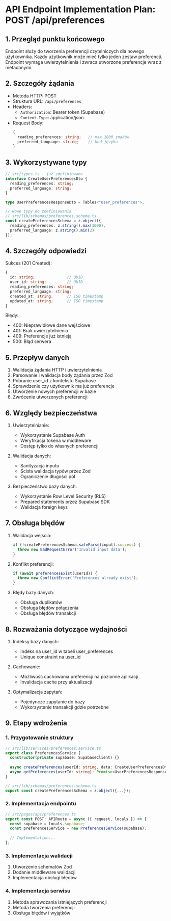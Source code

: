 # API Endpoint Implementation Plan: POST /api/preferences

## 1. Przegląd punktu końcowego
Endpoint służy do tworzenia preferencji czytelniczych dla nowego użytkownika. Każdy użytkownik może mieć tylko jeden zestaw preferencji. Endpoint wymaga uwierzytelnienia i zwraca utworzone preferencje wraz z metadanymi.

## 2. Szczegóły żądania
- Metoda HTTP: POST
- Struktura URL: `/api/preferences`
- Headers:
  - `Authorization`: Bearer token (Supabase)
  - `Content-Type`: application/json
- Request Body:
  ```typescript
  {
    reading_preferences: string;   // max 1000 znaków
    preferred_language: string;    // kod języka
  }
  ```

## 3. Wykorzystywane typy
```typescript
// src/types.ts - już zdefiniowane
interface CreateUserPreferencesDto {
  reading_preferences: string;
  preferred_language: string;
}

type UserPreferencesResponseDto = Tables<"user_preferences">;

// Nowe typy do zdefiniowania
// src/lib/schemas/preferences.schema.ts
const createPreferencesSchema = z.object({
  reading_preferences: z.string().max(1000),
  preferred_language: z.string().min(2)
});
```

## 4. Szczegóły odpowiedzi
Sukces (201 Created):
```typescript
{
  id: string;              // UUID
  user_id: string;         // UUID
  reading_preferences: string;
  preferred_language: string;
  created_at: string;      // ISO timestamp
  updated_at: string;      // ISO timestamp
}
```

Błędy:
- 400: Nieprawidłowe dane wejściowe
- 401: Brak uwierzytelnienia
- 409: Preferencje już istnieją
- 500: Błąd serwera

## 5. Przepływ danych
1. Walidacja żądania HTTP i uwierzytelnienia
2. Parsowanie i walidacja body żądania przez Zod
3. Pobranie user_id z kontekstu Supabase
4. Sprawdzenie czy użytkownik ma już preferencje
5. Utworzenie nowych preferencji w bazie
6. Zwrócenie utworzonych preferencji

## 6. Względy bezpieczeństwa
1. Uwierzytelnianie:
   - Wykorzystanie Supabase Auth
   - Weryfikacja tokena w middleware
   - Dostęp tylko do własnych preferencji

2. Walidacja danych:
   - Sanityzacja inputu
   - Ścisła walidacja typów przez Zod
   - Ograniczenie długości pól

3. Bezpieczeństwo bazy danych:
   - Wykorzystanie Row Level Security (RLS)
   - Prepared statements przez Supabase SDK
   - Walidacja foreign keys

## 7. Obsługa błędów
1. Walidacja wejścia:
   ```typescript
   if (!createPreferencesSchema.safeParse(input).success) {
     throw new BadRequestError('Invalid input data');
   }
   ```

2. Konflikt preferencji:
   ```typescript
   if (await preferencesExist(userId)) {
     throw new ConflictError('Preferences already exist');
   }
   ```

3. Błędy bazy danych:
   - Obsługa duplikatów
   - Obsługa błędów połączenia
   - Obsługa błędów transakcji

## 8. Rozważania dotyczące wydajności
1. Indeksy bazy danych:
   - Indeks na user_id w tabeli user_preferences
   - Unique constraint na user_id

2. Cachowanie:
   - Możliwość cachowania preferencji na poziomie aplikacji
   - Invalidacja cache przy aktualizacji

3. Optymalizacja zapytań:
   - Pojedyncze zapytanie do bazy
   - Wykorzystanie transakcji gdzie potrzebne

## 9. Etapy wdrożenia

### 1. Przygotowanie struktury
```typescript
// src/lib/services/preferences.service.ts
export class PreferencesService {
  constructor(private supabase: SupabaseClient) {}
  
  async createPreferences(userId: string, data: CreateUserPreferencesDto): Promise<UserPreferencesResponseDto>;
  async getPreferences(userId: string): Promise<UserPreferencesResponseDto | null>;
}

// src/lib/schemas/preferences.schema.ts
export const createPreferencesSchema = z.object({...});
```

### 2. Implementacja endpointu
```typescript
// src/pages/api/preferences.ts
export const POST: APIRoute = async ({ request, locals }) => {
  const supabase = locals.supabase;
  const preferencesService = new PreferencesService(supabase);
  
  // Implementation...
};
```

### 3. Implementacja walidacji
1. Utworzenie schematów Zod
2. Dodanie middleware walidacji
3. Implementacja obsługi błędów

### 4. Implementacja serwisu
1. Metoda sprawdzania istniejących preferencji
2. Metoda tworzenia preferencji
3. Obsługa błędów i wyjątków